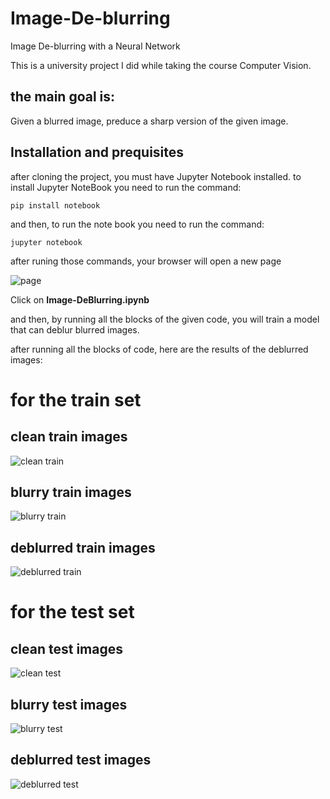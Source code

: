 # Image-De-blurring
Image De-blurring with a Neural Network

This is a university project I did while taking the course Computer Vision. 

## the main goal is:

Given a blurred image, preduce a sharp version of the given image.

## Installation and prequisites
after cloning the project, you must have Jupyter Notebook installed. to install Jupyter NoteBook you need to run the command:
```
pip install notebook
```

and then, to run the note book you need to run the command:
```
jupyter notebook
```

after runing those commands, your browser will open a new page 

![page](https://user-images.githubusercontent.com/73134488/189108159-09530308-7ea1-4fe9-a2c1-b35f0d232f72.jpg)

Click on  **Image-DeBlurring.ipynb**

and then, by running all the blocks of the given code, you will train a model that can deblur blurred images.

after running all the blocks of code, here are the results of the deblurred images:
# for the train set
## clean train images
![clean train](https://user-images.githubusercontent.com/73134488/189110301-b4cca384-e14e-4475-b2ff-208943d53c96.jpg)
## blurry train images
![blurry train](https://user-images.githubusercontent.com/73134488/189110239-1cdd24a6-7d53-4d07-8b8b-db0d417136c1.jpg)
## deblurred train images
![deblurred train](https://user-images.githubusercontent.com/73134488/189110306-b04741e7-187d-48c3-980e-611b66f3538c.jpg)

# for the test set

## clean test images
![clean test](https://user-images.githubusercontent.com/73134488/189110298-6fa3ff20-03ca-48ea-9bd3-c218f464b216.jpg)
## blurry test images
![blurry test](https://user-images.githubusercontent.com/73134488/189110218-a83f589e-77cb-41dc-89ae-5128b17fddd4.jpg)
## deblurred test images
![deblurred test](https://user-images.githubusercontent.com/73134488/189110303-ab777792-bd00-4c82-af39-b5b73f842603.jpg)

